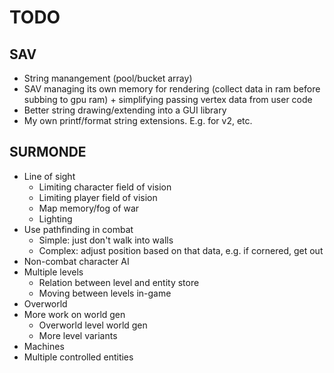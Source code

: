 # TODO

## SAV
- String manangement (pool/bucket array)
- SAV managing its own memory for rendering (collect data in ram before subbing to gpu ram) + simplifying passing vertex data from user code
- Better string drawing/extending into a GUI library
- My own printf/format string extensions. E.g. for v2, etc.

## SURMONDE
- Line of sight
  - Limiting character field of vision
  - Limiting player field of vision
  - Map memory/fog of war
  - Lighting
- Use pathfinding in combat
  - Simple: just don't walk into walls
  - Complex: adjust position based on that data, e.g. if cornered, get out
- Non-combat character AI
- Multiple levels
  - Relation between level and entity store
  - Moving between levels in-game
- Overworld
- More work on world gen
  - Overworld level world gen
  - More level variants
- Machines
- Multiple controlled entities
